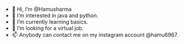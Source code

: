 - 👋 Hi, I’m @Hamusharma
- 👀 I’m interested in java and python.
- 🌱 I’m currently learning basics.
- 💞️ I’m looking for a virtual job.
- 📫 Anybody can contact me on my instagram account @hamu6967.

<!---
Hamusharma/Hamusharma is a ✨ special ✨ repository because its `README.md` (this file) appears on your GitHub profile.
You can click the Preview link to take a look at your changes.
--->
